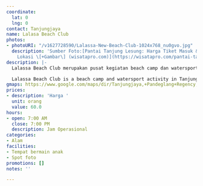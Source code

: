 ```yaml
---
coordinate:
  lat: 0
  lng: 0
contact: Tanjungjaya
name: Lalasa Beach Club
photos:
- photoURI: "/v1627728590/Lalassa-New-Beach-Club-1024x768_nu0gvo.jpg"
  description: 'Sumber Foto:[Pantai Tanjung Lesung: Harga Tiket Masuk & Rute Menuju
    Lokasi \[+Gambar\] (wisatapro.com)](https://wisatapro.com/pantai-tanjung-lesung/)'
description: |-
  Lalassa Beach Club merupakan pusat kegiatan beach camp dan watersport di Tanjung Lesung yang biasanya dikunjungi bersama dengan keluarga maupun teman- teman untuk berlibur serta menikmati sensasi pantai di Tanjung Lesung.

  Lalassa Beach Club is a beach camp and watersport activity in Tanjung Lesung which is usually visited by family and friends for vacations and to enjoy the sensation of the beach in Tanjung Lesung.
gmaps: https://www.google.com/maps/dir/Tanjungjaya,+Pandeglang+Regency,+Banten/LALASSA+NEW+BEACH+CLUB,+Tanjungjaya,+Pandeglang+Regency,+Banten/@-6.4959308,105.6430738,14z/data=!3m1!4b1!4m13!4m12!1m5!1m1!1s0x2e43b63acce06b03:0x942250a7534d42bb!2m2!1d105.652983!2d-6.5115909!1m5!1m1!1s0x2e43c91f17ad4129:0x6309680fdb3316a5!2m2!1d105.658757!2d-6.4804305
prices:
- description: 'Harga '
  unit: orang
  value: 60.0
hours:
- open: 7:00 AM
  close: 7:00 PM
  description: Jam Operasional
categories:
- Alam
facilities:
- Tempat bermain anak
- Spot foto
promotions: []
notes: ''

---
```

